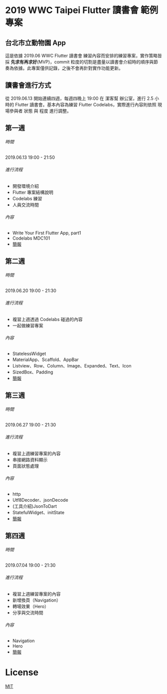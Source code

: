 # 2019 WWC Taipei Flutter 讀書會 範例專案

## 台北市立動物園 App
這是依據 2019.06 WWC Flutter 讀書會 練習內容而安排的練習專案，實作策略皆採 **先求有再求好**(MVP)，commit 粒度的切割是盡量以讀書會介紹時的順序與節奏為依據。此專案僅供記錄，之後不會再針對實作功能更新。
  
## 讀書會進行方式   
從 2019.06.13 開始連續四週，每週四晚上 19:00 在 潔客幫 辦公室，進行 2.5 小時的 Flutter 讀書會。基本內容為練習 Flutter Codelabs，實際進行內容則依照 現場參與者 狀態 與 程度 進行調整。  
  
## 第一週    
###### 時間  
2019.06.13 19:00 - 21:50  
###### 進行流程  
* 開發環境介紹
* Flutter 專案結構說明
* Codelabs 練習
* 人員交流時間  
###### 內容  
* Write Your First Flutter App, part1
* Codelabs MDC101   
* [簡報](https://docs.google.com/presentation/d/1XHD-p6LB4C7rBhahEWi7CLgF8XHkNfJsrdaTHGhxx5o/edit?usp=sharing)
  
## 第二週  
###### 時間
2019.06.20 19:00 - 21:30  
###### 進行流程
* 複習上週透過 Codelabs 碰過的內容
* 一起做練習專案  
###### 內容
* StatelessWidget
* MaterialApp、Scaffold、AppBar
* Listview、Row、Column、Image、Expanded、Text、Icon
* SizedBox、Padding    
* [簡報](https://docs.google.com/presentation/d/1CInDJCa2-kEomkPXTZZzQwGJXw07TrXtixpYALYhl48/edit?usp=sharing)
  
## 第三週  
###### 時間
2019.06.27 19:00 - 21:30   
###### 進行流程
* 複習上週練習專案的內容
* 串接網路資料顯示
* 頁面狀態處理  
###### 內容
* http
* Utf8Decoder、jsonDecode
* (工具介紹)JsonToDart
* StatefulWidget、initState  
* [簡報](https://docs.google.com/presentation/d/1dbTaVkAipHKWXG77Kf6_TWGQeZoZ2luQuih6A9vLRFc/edit?usp=sharing)
  
## 第四週  
###### 時間
2019.07.04 19:00 - 21:30  
###### 進行流程
* 複習上週練習專案的內容
* 新增換頁（Navigation）
* 轉場效果（Hero）
* 分享與交流時間  
###### 內容
* Navigation
* Hero  
* [簡報](https://docs.google.com/presentation/d/1DdtrWKlVx9KpG4SzKspQCyuqEYWkldzAonalkQsthMU/edit?usp=sharing)  
  
# License
[MIT](http://opensource.org/licenses/MIT)
